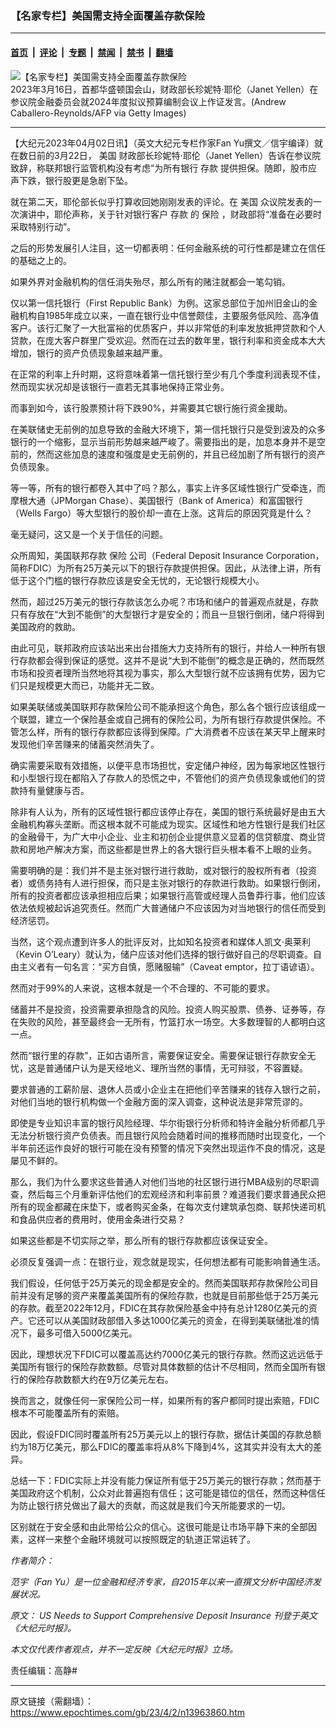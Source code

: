 ### 【名家专栏】美国需支持全面覆盖存款保险

---

#### [首页](../../../..?n13963860) &nbsp;|&nbsp; [评论](../../../../../epoch-comment?n13963860) &nbsp;|&nbsp; [专题](../../../../../epoch-special?n13963860) &nbsp;|&nbsp; [禁闻](../../../../../epoch-news?n13963860) &nbsp;|&nbsp; [禁书](../../../../../books?n13963860) &nbsp;|&nbsp; [翻墙](https://github.com/gfw-breaker/nogfw/blob/master/README.md?n13963860)


<div><img alt="【名家专栏】美国需支持全面覆盖存款保险" class="attachment-djy_600_400 size-djy_600_400 wp-post-image" src="https://i.epochtimes.com/assets/uploads/2023/04/id13963863-Yellen-GettyImages-1248377695-700x420-600x400.jpg"/>
<div class="caption">
 2023年3月16日，首都华盛顿国会山，财政部长珍妮特‧耶伦（Janet Yellen）在参议院金融委员会就2024年度拟议预算编制会议上作证发言。(Andrew Caballero-Reynolds/AFP via Getty Images)
</div></div><hr/><div class="post_content" id="artbody" itemprop="articleBody">
 <!-- article content begin -->
 <p>
  【大纪元2023年04月02日讯】（英文大纪元专栏作家Fan Yu撰文／信宇编译）就在数日前的3月22日，
  <ok href="https://www.epochtimes.com/gb/tag/%E7%BE%8E%E5%9B%BD.html">
   美国
  </ok>
  财政部长珍妮特‧耶伦（Janet Yellen）告诉在参议院致辞，称联邦银行监管机构没有考虑“为所有银行
  <ok href="https://www.epochtimes.com/gb/tag/%E5%AD%98%E6%AC%BE.html">
   存款
  </ok>
  提供担保。随即，股市应声下跌，银行股更是急剧下坠。
 </p>
 <p>
  就在第二天，耶伦部长似乎打算收回她刚刚发表的评论。在
  <ok href="https://www.epochtimes.com/gb/tag/%E7%BE%8E%E5%9B%BD.html">
   美国
  </ok>
  众议院发表的一次演讲中，耶伦声称，关于针对银行客户
  <ok href="https://www.epochtimes.com/gb/tag/%E5%AD%98%E6%AC%BE.html">
   存款
  </ok>
  的
  <ok href="https://www.epochtimes.com/gb/tag/%E4%BF%9D%E9%99%A9.html">
   保险
  </ok>
  ，财政部将“准备在必要时采取特别行动”。
 </p>
 <p>
  之后的形势发展引人注目，这一切都表明：任何金融系统的可行性都是建立在信任的基础之上的。
 </p>
 <p>
  如果外界对金融机构的信任消失殆尽，那么所有的赌注就都会一笔勾销。
 </p>
 <p>
  仅以第一信托银行（First Republic Bank）为例。这家总部位于加州旧金山的金融机构自1985年成立以来，一直在银行业中信誉颇佳，主要服务低风险、高净值客户。该行汇聚了一大批富裕的优质客户，并以非常低的利率发放抵押贷款和个人贷款，在庞大客户群里广受欢迎。然而在过去的数年里，银行利率和资金成本大大增加，银行的资产负债现象越来越严重。
 </p>
 <p>
  在正常的利率上升时期，这将意味着第一信托银行至少有几个季度利润表现不佳，然而现实状况却是该银行一直若无其事地保持正常业务。
 </p>
 <p>
  而事到如今，该行股票预计将下跌90%，并需要其它银行施行资金援助。
 </p>
 <p>
  在美联储史无前例的加息导致的金融大环境下，第一信托银行只是受到波及的众多银行的一个缩影，显示当前形势越来越严峻了。需要指出的是，加息本身并不是空前的，然而这些加息的速度和强度是史无前例的，并且已经加剧了所有银行的资产负债现象。
 </p>
 <p>
  等一等，所有的银行都卷入其中了吗？那么，事实上许多区域性银行广受牵连，而摩根大通（JPMorgan Chase）、美国银行（Bank of America）和富国银行（Wells Fargo）等大型银行的股价却一直在上涨。这背后的原因究竟是什么？
 </p>
 <p>
  毫无疑问，这又是一个关于信任的问题。
 </p>
 <p>
  众所周知，美国联邦存款
  <ok href="https://www.epochtimes.com/gb/tag/%E4%BF%9D%E9%99%A9.html">
   保险
  </ok>
  公司（Federal Deposit Insurance Corporation，简称FDIC）为所有25万美元以下的银行存款提供担保。因此，从法律上讲，所有低于这个门槛的银行存款应该是安全无忧的，无论银行规模大小。
 </p>
 <p>
  然而，超过25万美元的银行存款该怎么办呢？市场和储户的普遍观点就是，存款只有存放在“大到不能倒”的大型银行才是安全的；而且一旦银行倒闭，储户将得到美国政府的救助。
 </p>
 <p>
  由此可见，联邦政府应该站出来出台措施大力支持所有的银行，并给人一种所有银行存款都会得到保证的感觉。这并不是说“大到不能倒”的概念是正确的，然而既然市场和投资者理所当然地将其视为事实，那么大型银行就不应该拥有优势，因为它们只是规模更大而已，功能并无二致。
 </p>
 <p>
  如果美联储或美国联邦存款保险公司不能承担这个角色，那么各个银行应该组成一个联盟，建立一个保险基金或自己拥有的保险公司，为所有银行存款提供保险。不管怎么样，所有的银行存款都应该得到保障。广大消费者不应该在某天早上醒来时发现他们辛苦赚来的储蓄突然消失了。
 </p>
 <p>
  确实需要采取有效措施，以便平息市场担忧，安定储户神经，因为每家地区性银行和小型银行现在都陷入了存款人的恐慌之中，不管他们的资产负债现象或他们的贷款持有量健康与否。
 </p>
 <p>
  除非有人认为，所有的区域性银行都应该停止存在，美国的银行系统最好是由五大金融机构寡头垄断。而这根本就不可能成为现实。区域性和地方性银行是我们社区的金融骨干，为广大中小企业、业主和初创企业提供意义显着的信贷额度、商业贷款和房地产解决方案，而这些都是世界上的各大银行巨头根本看不上眼的业务。
 </p>
 <p>
  需要明确的是：我们并不是主张对银行进行救助，或对银行的股权所有者（投资者）或债务持有人进行担保，而只是主张对银行的存款进行救助。如果银行倒闭，所有的投资者都应该承担相应后果；如果银行高管或经理人员鲁莽行事，他们应该依法依规被起诉追究责任。然而广大普通储户不应该因为对当地银行的信任而受到经济惩罚。
 </p>
 <p>
  当然，这个观点遭到许多人的批评反对，比如知名投资者和媒体人凯文‧奥莱利（Kevin O’Leary）就认为，储户应该对他们选择的银行做好自己的尽职调查。自由主义者有一句名言：“买方自慎，愿赌服输”（Caveat emptor，拉丁语谚语）。
 </p>
 <p>
  然而对于99%的人来说，这根本就是一个不合理的、不可能的要求。
 </p>
 <p>
  储蓄并不是投资，投资需要承担隐含的风险。投资人购买股票、债券、证券等，存在失败的风险，甚至最终会一无所有，竹篮打水一场空。大多数理智的人都明白这一点。
 </p>
 <p>
  然而“银行里的存款”，正如古语所言，需要保证安全。需要保证银行存款安全无忧，这是普通储户认为是天经地义、理所当然的事情，无可辩驳，不容置疑。
 </p>
 <p>
  要求普通的工薪阶层、退休人员或小企业主在把他们辛苦赚来的钱存入银行之前，对他们当地的银行机构做一个金融方面的深入调查，这种说法是非常荒谬的。
 </p>
 <p>
  即使是专业知识丰富的银行风险经理、华尔街银行分析师和特许金融分析师都几乎无法分析银行资产负债表。而且银行风险会随着时间的推移而随时出现变化，一个半年前还运作良好的银行可能在没有预警的情况下突然出现运作不良的情况，这是屡见不鲜的。
 </p>
 <p>
  那么，我们为什么要求这些普通人对他们当地的社区银行进行MBA级别的尽职调查，然后每三个月重新评估他们的宏观经济和利率前景？难道我们要求普通民众把所有的现金都藏在床垫下，或者购买金条，在每次支付建筑承包商、联邦快递司机和食品供应者的费用时，使用金条进行交易？
 </p>
 <p>
  如果这些都是不切实际之举，那么所有的银行存款都应该保证安全。
 </p>
 <p>
  必须反复强调一点：在银行业，观念就是现实，任何想法都有可能影响普通生活。
 </p>
 <p>
  我们假设，任何低于25万美元的现金都是安全的。然而美国联邦存款保险公司目前并没有足够的资产来覆盖美国所有的保险存款，也就是目前那些低于25万美元的存款。截至2022年12月，FDIC在其存款保险基金中持有总计1280亿美元的资产。它还可以从美国财政部借入多达1000亿美元的资金，在得到美联储批准的情况下，最多可借入5000亿美元。
 </p>
 <p>
  因此，理想状况下FDIC可以覆盖高达约7000亿美元的银行存款。然而这远远低于美国所有银行的保险存款数额。尽管对具体数额的估计不尽相同，然而全国所有银行的保险存款数额大约在9万亿美元左右。
 </p>
 <p>
  换而言之，就像任何一家保险公司一样，如果所有的客户都同时提出索赔，FDIC根本不可能覆盖所有的索赔。
 </p>
 <p>
  因此，假设FDIC同时覆盖所有25万美元以上的银行存款，据估计美国的存款总额约为18万亿美元，那么FDIC的覆盖率将从8%下降到4%，这其实并没有太大的差异。
 </p>
 <p>
  总结一下：FDIC实际上并没有能力保证所有低于25万美元的银行存款；然而基于美国政府这个机制，公众对此普遍抱有信任；这可能是错位的信任，然而这种信任为防止银行挤兑做出了最大的贡献，而这就是我们今天所能要求的一切。
 </p>
 <p>
  区别就在于安全感和由此带给公众的信心。这很可能是让市场平静下来的全部因素，这样一来整个金融环境就可以按照既定的轨道正常运转了。
 </p>
 <p>
  <em>
   作者简介：
  </em>
 </p>
 <p>
  <em>
   范宇（Fan Yu）是一位金融和经济专家，自2015年以来一直撰文分析中国经济发展状况。
  </em>
 </p>
 <p>
  <em>
   原文：
   <ok href="https://www.theepochtimes.com/us-needs-to-support-blanket-deposit-insurance_5149399.html">
    US Needs to Support Comprehensive Deposit Insurance
   </ok>
   刊登于英文《大纪元时报》。
  </em>
 </p>
 <p>
  <em>
   本文仅代表作者观点，并不一定反映《大纪元时报》立场。
  </em>
 </p>
 <p>
  责任编辑：高静#
 </p>
 <!-- article content end -->
 <div id="below_article_ad">
 </div>
</div>


---

原文链接（需翻墙）：https://www.epochtimes.com/gb/23/4/2/n13963860.htm